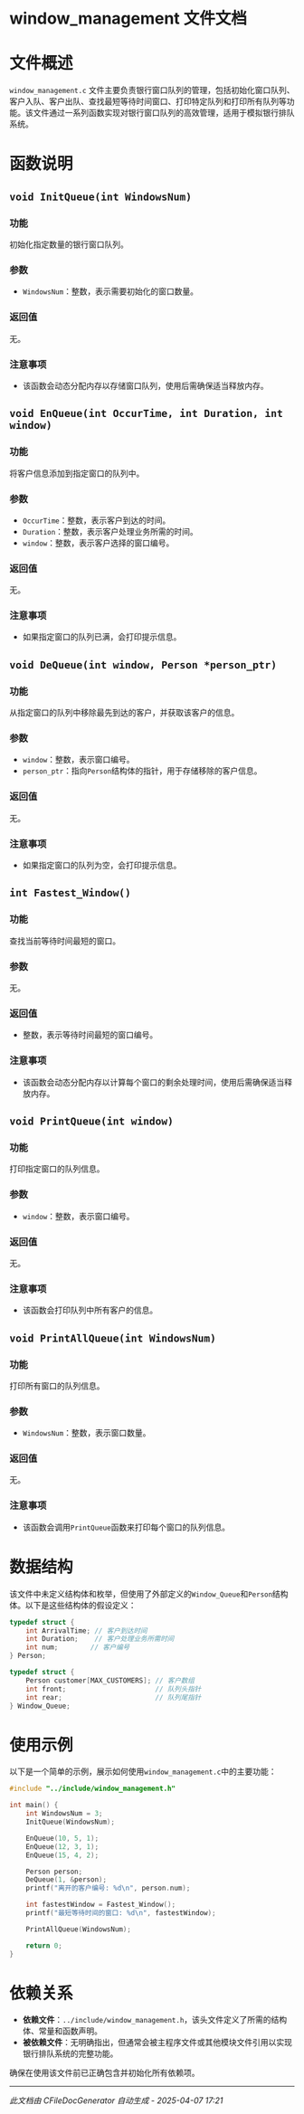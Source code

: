 # window_management 文件文档

# 文件概述

`window_management.c` 文件主要负责银行窗口队列的管理，包括初始化窗口队列、客户入队、客户出队、查找最短等待时间窗口、打印特定队列和打印所有队列等功能。该文件通过一系列函数实现对银行窗口队列的高效管理，适用于模拟银行排队系统。

# 函数说明

## `void InitQueue(int WindowsNum)`

### 功能
初始化指定数量的银行窗口队列。

### 参数
- `WindowsNum`：整数，表示需要初始化的窗口数量。

### 返回值
无。

### 注意事项
- 该函数会动态分配内存以存储窗口队列，使用后需确保适当释放内存。

## `void EnQueue(int OccurTime, int Duration, int window)`

### 功能
将客户信息添加到指定窗口的队列中。

### 参数
- `OccurTime`：整数，表示客户到达的时间。
- `Duration`：整数，表示客户处理业务所需的时间。
- `window`：整数，表示客户选择的窗口编号。

### 返回值
无。

### 注意事项
- 如果指定窗口的队列已满，会打印提示信息。

## `void DeQueue(int window, Person *person_ptr)`

### 功能
从指定窗口的队列中移除最先到达的客户，并获取该客户的信息。

### 参数
- `window`：整数，表示窗口编号。
- `person_ptr`：指向`Person`结构体的指针，用于存储移除的客户信息。

### 返回值
无。

### 注意事项
- 如果指定窗口的队列为空，会打印提示信息。

## `int Fastest_Window()`

### 功能
查找当前等待时间最短的窗口。

### 参数
无。

### 返回值
- 整数，表示等待时间最短的窗口编号。

### 注意事项
- 该函数会动态分配内存以计算每个窗口的剩余处理时间，使用后需确保适当释放内存。

## `void PrintQueue(int window)`

### 功能
打印指定窗口的队列信息。

### 参数
- `window`：整数，表示窗口编号。

### 返回值
无。

### 注意事项
- 该函数会打印队列中所有客户的信息。

## `void PrintAllQueue(int WindowsNum)`

### 功能
打印所有窗口的队列信息。

### 参数
- `WindowsNum`：整数，表示窗口数量。

### 返回值
无。

### 注意事项
- 该函数会调用`PrintQueue`函数来打印每个窗口的队列信息。

# 数据结构

该文件中未定义结构体和枚举，但使用了外部定义的`Window_Queue`和`Person`结构体。以下是这些结构体的假设定义：

```c
typedef struct {
    int ArrivalTime; // 客户到达时间
    int Duration;    // 客户处理业务所需时间
    int num;        // 客户编号
} Person;

typedef struct {
    Person customer[MAX_CUSTOMERS]; // 客户数组
    int front;                      // 队列头指针
    int rear;                       // 队列尾指针
} Window_Queue;
```

# 使用示例

以下是一个简单的示例，展示如何使用`window_management.c`中的主要功能：

```c
#include "../include/window_management.h"

int main() {
    int WindowsNum = 3;
    InitQueue(WindowsNum);

    EnQueue(10, 5, 1);
    EnQueue(12, 3, 1);
    EnQueue(15, 4, 2);

    Person person;
    DeQueue(1, &person);
    printf("离开的客户编号: %d\n", person.num);

    int fastestWindow = Fastest_Window();
    printf("最短等待时间的窗口: %d\n", fastestWindow);

    PrintAllQueue(WindowsNum);

    return 0;
}
```

# 依赖关系

- **依赖文件**：`../include/window_management.h`，该头文件定义了所需的结构体、常量和函数声明。
- **被依赖文件**：无明确指出，但通常会被主程序文件或其他模块文件引用以实现银行排队系统的完整功能。

确保在使用该文件前已正确包含并初始化所有依赖项。

---
*此文档由 CFileDocGenerator 自动生成 - 2025-04-07 17:21*